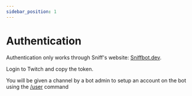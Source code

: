 ```yaml
---
sidebar_position: 1
---
```


# Authentication

Authentication only works through Sniff's website: [Sniffbot.dev](https://sniffbot.dev/login/).

Login to Twitch and copy the token.

You will be given a channel by a bot admin to setup an account on the bot using the [/user](/moderationlogs/user-setup/user-command) command

